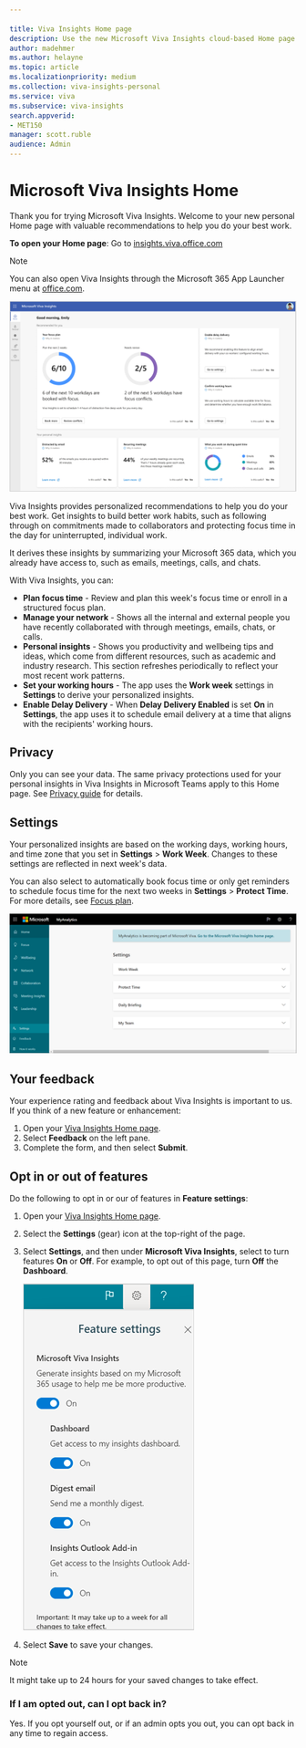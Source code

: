 ```yaml
---

title: Viva Insights Home page
description: Use the new Microsoft Viva Insights cloud-based Home page
author: madehmer
ms.author: helayne
ms.topic: article
ms.localizationpriority: medium 
ms.collection: viva-insights-personal 
ms.service: viva 
ms.subservice: viva-insights 
search.appverid: 
- MET150 
manager: scott.ruble
audience: Admin
---
```


# Microsoft Viva Insights Home

Thank you for trying Microsoft Viva Insights. Welcome to your new personal Home page with valuable recommendations to help you do your best work.

**To open your Home page**: Go to [insights.viva.office.com](https://insights.viva.office.com)

>[!NOTE]
>You can also open Viva Insights through the Microsoft 365 App Launcher menu at [office.com](https://www.office.com).

![Viva Insights web app home page](../../Images/mya/use/home-web.png)

Viva Insights provides personalized recommendations to help you do your best work. Get insights to build better work habits, such as following through on commitments made to collaborators and protecting focus time in the day for uninterrupted, individual work.

It derives these insights by summarizing your Microsoft 365 data, which you already have access to, such as emails, meetings, calls, and chats.

With Viva Insights, you can:

* **Plan focus time** - Review and plan this week's focus time or enroll in a structured focus plan.
* **Manage your network** - Shows all the internal and external people you have recently collaborated with through meetings, emails, chats, or calls.
* **Personal insights** - Shows you productivity and wellbeing tips and ideas, which come from different resources, such as academic and industry research. This section refreshes periodically to reflect your most recent work patterns.
* **Set your working hours** - The app uses the **Work week** settings in **Settings** to derive your personalized insights.
* **Enable Delay Delivery** - When **Delay Delivery Enabled** is set **On** in **Settings**, the app uses it to schedule email delivery at a time that aligns with the recipients' working hours.  

## Privacy

Only you can see your data. The same privacy protections used for your personal insights in Viva Insights in Microsoft Teams apply to this Home page. See [Privacy guide](/insights/viva-teams-app-privacy) for details.

## Settings

Your personalized insights are based on the working days, working hours, and time zone that you set in **Settings** > **Work Week**. Changes to these settings are reflected in next week's data.

You can also select to automatically book focus time or only get reminders to schedule focus time for the next two weeks in **Settings** > **Protect Time**. For more details, see [Focus plan](/myanalytics/use/focus-plan).

![Settings.](../../Images/mya/use/settings.png)

## Your feedback

Your experience rating and feedback about Viva Insights is important to us. If you think of a new feature or enhancement:

1. Open your [Viva Insights Home page](https://insights.viva.office.com).
2. Select **Feedback** on the left pane.
3. Complete the form, and then select **Submit**.

## Opt in or out of features

Do the following to opt in or our of features in **Feature settings**:

1. Open your [Viva Insights Home page](https://insights.viva.office.com).
2. Select the **Settings** (gear) icon at the top-right of the page.
3. Select **Settings**, and then under **Microsoft Viva Insights**, select to turn features **On** or **Off**. For example, to opt out of this page, turn **Off** the **Dashboard**.

    ![Feature settings.](../../Images/mya/use/v-feature-settings.png)

4. Select **Save** to save your changes.

>[!NOTE]
>It might take up to 24 hours for your saved changes to take effect.

### If I am opted out, can I opt back in?

Yes. If you opt yourself out, or if an admin opts you out, you can opt back in any time to regain access.
